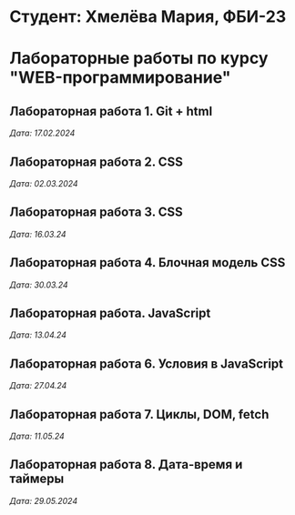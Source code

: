 # Студент: Хмелёва Мария, ФБИ-23

# Лабораторные работы по курсу "WEB-программирование"

## Лабораторная работа 1. Git + html

*Дата: 17.02.2024*

## Лабораторная работа 2. CSS

*Дата: 02.03.2024*

## Лабораторная работа 3. CSS

*Дата: 16.03.24*

## Лабораторная работа 4. Блочная модель CSS

*Дата: 30.03.24*

## Лабораторная работа. JavaScript

*Дата: 13.04.24*

## Лабораторная работа 6. Условия в JavaScript

*Дата: 27.04.24*

## Лабораторная работа 7. Циклы, DOM, fetch

*Дата: 11.05.24*

## Лабораторная работа 8. Дата-время и таймеры

*Дата: 29.05.2024*

